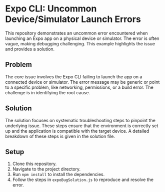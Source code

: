 # Expo CLI: Uncommon Device/Simulator Launch Errors

This repository demonstrates an uncommon error encountered when launching an Expo app on a physical device or simulator. The error is often vague, making debugging challenging. This example highlights the issue and provides a solution.

## Problem

The core issue involves the Expo CLI failing to launch the app on a connected device or simulator.  The error message may be generic or point to a specific problem, like networking, permissions, or a build error. The challenge is in identifying the root cause.

## Solution

The solution focuses on systematic troubleshooting steps to pinpoint the underlying issue.  These steps ensure that the environment is correctly set up and the application is compatible with the target device.  A detailed breakdown of these steps is given in the solution file.

## Setup

1. Clone this repository.
2. Navigate to the project directory.
3. Run `npm install` to install the dependencies.
4. Follow the steps in `expoBugSolution.js` to reproduce and resolve the error.